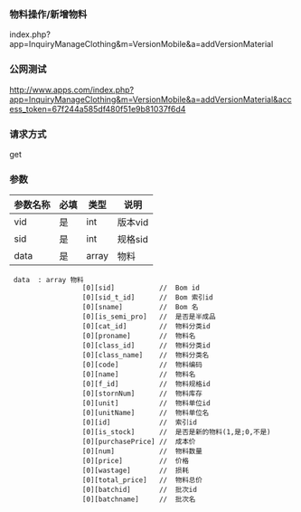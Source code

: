 ### **物料操作/新增物料**
index.php?app=InquiryManageClothing&m=VersionMobile&a=addVersionMaterial

### **公网测试**
http://www.apps.com/index.php?app=InquiryManageClothing&m=VersionMobile&a=addVersionMaterial&access_token=67f244a585df480f51e9b81037f6d4

### **请求方式**
get


### **参数**
| 参数名称  |必填|   类型  |说明      |
|------|-----|------|------|
| vid| 是 | int|版本vid|
| sid| 是 | int|规格sid|
| data| 是 | array|物料|

     data  : array 物料     
                      [0][sid]           //  Bom id
                      [0][sid_t_id]      //  Bom 索引id
                      [0][sname]         //  Bom 名
                      [0][is_semi_pro]   //  是否是半成品
                      [0][cat_id]        //  物料分类id
                      [0][proname]       //  物料名
                      [0][class_id]      //  物料分类id 
                      [0][class_name]    //  物料分类名
                      [0][code]          //  物料编码
                      [0][name]          //  物料名
                      [0][f_id]          //  物料规格id
                      [0][stornNum]      //  物料库存
                      [0][unit]          //  物料单位id
                      [0][unitName]      //  物料单位名
                      [0][id]            //  索引id
                      [0][is_stock]      //  是否是新的物料(1,是;0,不是)
                      [0][purchasePrice] //  成本价
                      [0][num]           //  物料数量
                      [0][price]         //  价格
                      [0][wastage]       //  损耗
                      [0][total_price]   //  物料总价
                      [0][batchid]       //  批次id
                      [0][batchname]     //  批次名

